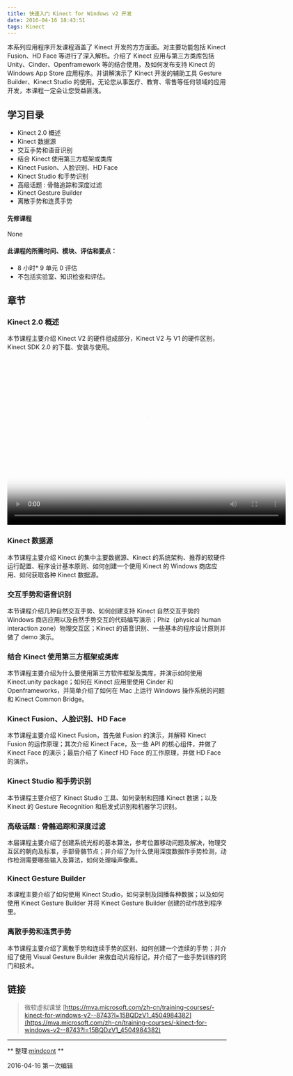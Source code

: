 ```yaml
---
title: 快速入门 Kinect for Windows v2 开发
date: 2016-04-16 18:43:51
tags: Kinect
---
```

本系列应用程序开发课程涵盖了 Kinect 开发的方方面面。对主要功能包括 Kinect Fusion、HD Face 等进行了深入解析。介绍了 Kinect 应用与第三方类库包括 Unity、Cinder、Openframework 等的结合使用，及如何发布支持 Kinect 的 Windows App Store 应用程序。并讲解演示了 Kinect 开发的辅助工具 Gesture Builder、Kinect Studio 的使用。无论您从事医疗、教育、零售等任何领域的应用开发，本课程一定会让您受益匪浅。

## 学习目录
* Kinect 2.0 概述
* Kinect 数据源
* 交互手势和语音识别
* 结合 Kinect 使用第三方框架或类库
* Kinect Fusion、人脸识别、HD Face
* Kinect Studio 和手势识别
* 高级话题 : 骨骼追踪和深度过滤
* Kinect Gesture Builder
* 离散手势和连贯手势

#### 先修课程
None

#### 此课程的所需时间、模块、评估和要点：
* 8 小时* 9 单元 0 评估
* 不包括实验室、知识检查和评估。

## 章节

### Kinect 2.0 概述
本节课程主要介绍 Kinect V2 的硬件组成部分，Kinect V2 与 V1 的硬件区别，Kinect SDK 2.0 的下载、安装与使用。
<video width=640 height=400 src="http://video.ch9.ms/ch9/56e2/87969ee5-caa6-4413-9584-83acd20156e2/K4W20150212A01_mid.mp4" controls="controls" poster="/images/kinect-develop.png"></video>
### Kinect 数据源
本节课程主要介绍 Kinect 的集中主要数据源、Kinect 的系统架构、推荐的软硬件运行配置、程序设计基本原则、如何创建一个使用 Kinect 的 Windows 商店应用、如何获取各种 Kinect 数据源。

### 交互手势和语音识别
本节课程介绍几种自然交互手势、如何创建支持 Kinect 自然交互手势的 Windows 商店应用以及自然手势交互的代码编写演示；Phiz（physical human interaction zone）物理交互区；Kinect 的语音识别、一些基本的程序设计原则并做了 demo 演示。

### 结合 Kinect 使用第三方框架或类库
本节课程主要介绍为什么要使用第三方软件框架及类库，并演示如何使用 Kinect.unity package；如何在 Kinect 应用里使用 Cinder 和 Openframeworks，并简单介绍了如何在 Mac 上运行 Windows 操作系统的问题和 Kinect Common Bridge。

### Kinect Fusion、人脸识别、HD Face
本节课程主要介绍 Kinect Fusion，首先做 Fusion 的演示，并解释 Kinect Fusion 的运作原理；其次介绍 Kinect Face，及一些 API 的核心组件，并做了 Kinect Face 的演示；最后介绍了 Kinecf HD Face 的工作原理，并做 HD Face 的演示。

### Kinect Studio 和手势识别
本节课程主要介绍了 Kinect Studio 工具、如何录制和回播 Kinect 数据；以及 Kinect 的 Gesture Recognition 和启发式识别和机器学习识别。

### 高级话题 : 骨骼追踪和深度过滤
本届课程主要介绍了创建系统光标的基本算法，参考位置移动问题及解决，物理交互区的朝向及标准，手部骨骼节点；并介绍了为什么使用深度数据作手势检测，动作检测需要哪些输入及算法，如何处理噪声像素。

### Kinect Gesture Builder
本课程主要介绍了如何使用 Kinect Studio，如何录制及回播各种数据；以及如何使用 Kinect Gesture Builder 并将 Kinect Gesture Builder 创建的动作放到程序里。

### 离散手势和连贯手势
本节课程主要介绍了离散手势和连续手势的区别、如何创建一个连续的手势；并介绍了使用 Visual Gesture Builder 来做自动片段标记，并介绍了一些手势训练的窍门和技术。

## 链接
> 微软虚拟课堂 [https://mva.microsoft.com/zh-cn/training-courses/-kinect-for-windows-v2--8743?l=15BQDzV1_4504984382](https://mva.microsoft.com/zh-cn/training-courses/-kinect-for-windows-v2--8743?l=15BQDzV1_4504984382)

---
** 整理:[mindcont](https://github.com/mindcont) **

2016-04-16 第一次编辑